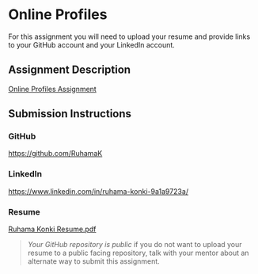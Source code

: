# Online Profiles
For this assignment you will need to upload your resume and provide links to your GitHub account and your LinkedIn account.

## Assignment Description
[Online Profiles Assignment](https://education.launchcode.org/liftoff/modules/assignments/online-profiles)

## Submission Instructions
 
### GitHub
https://github.com/RuhamaK
 
### LinkedIn
https://www.linkedin.com/in/ruhama-konki-9a1a9723a/

### Resume
[Ruhama Konki Resume.pdf](https://github.com/RuhamaK/liftoff-assignments/files/8717309/Ruhama.Konki.Resume.pdf)

> *Your GitHub repository is public* if you do not want to upload your resume to a public facing repository, talk with your mentor about an alternate way to submit this assignment.
